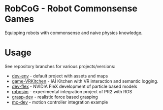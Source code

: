 

# RobCoG - **Rob**ot **Co**mmonsense **G**ames 

Equipping robots with commonsense and naive physics knowledge.

# Usage

See repository branches for various projects/versions:

 * [dev-env](https://github.com/robcog-iai/RobCoG/tree/dev-env) - default project with assets and maps
 * [game-VRKitchen](https://github.com/robcog-iai/RobCoG/tree/game-VRKitchen) - IAI Kitchen with VR interaction and semantic logging.
 * [dev-flex](https://github.com/robcog-iai/RobCoG/tree/dev-flex) - NVIDIA FleX development of particle based models
 * [robosim](https://github.com/robcog-iai/RobCoG/tree/robosim) - experimental integration project of PR2 with ROS
 * [grasp-dev](https://github.com/robcog-iai/RobCoG/tree/grasp-dev) - realistic force based grasping
 * [mc-dev](https://github.com/robcog-iai/RobCoG/tree/mc-dev) - motion controller integration example
